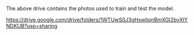 The above drive contains the photos used to train and test the model.

https://drive.google.com/drive/folders/1WTUwS0J3gHxwliqnBmXGI2bvXlYNDKUB?usp=sharing
